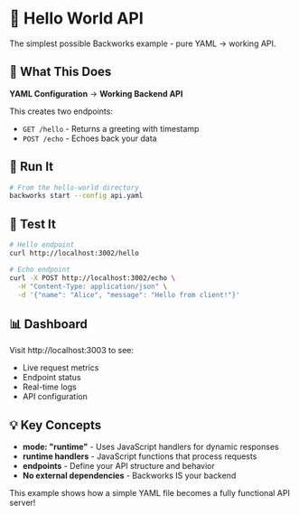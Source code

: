 # 🌟 Hello World API

The simplest possible Backworks example - pure YAML → working API.

## 🎯 What This Does

**YAML Configuration** → **Working Backend API**

This creates two endpoints:
- `GET /hello` - Returns a greeting with timestamp
- `POST /echo` - Echoes back your data

## 🚀 Run It

```bash
# From the hello-world directory
backworks start --config api.yaml
```

## 🧪 Test It

```bash
# Hello endpoint
curl http://localhost:3002/hello

# Echo endpoint  
curl -X POST http://localhost:3002/echo \
  -H "Content-Type: application/json" \
  -d '{"name": "Alice", "message": "Hello from client!"}'
```

## 📊 Dashboard

Visit http://localhost:3003 to see:
- Live request metrics
- Endpoint status
- Real-time logs
- API configuration

## 💡 Key Concepts

- **mode: "runtime"** - Uses JavaScript handlers for dynamic responses
- **runtime handlers** - JavaScript functions that process requests
- **endpoints** - Define your API structure and behavior
- **No external dependencies** - Backworks IS your backend

This example shows how a simple YAML file becomes a fully functional API server!

